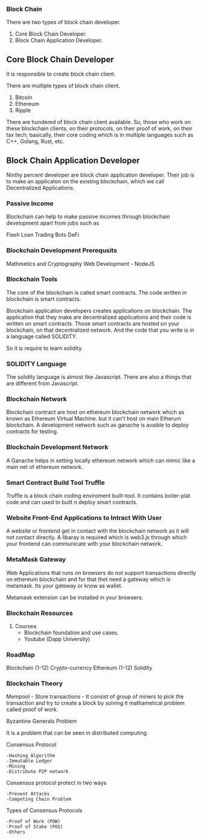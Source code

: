 ### Block Chain

There are two types of block chain developer.

1. Core Block Chain Developer.
2. Block Chain Application Developer.

## Core Block Chain Developer

It is responsible to create block chain client.

There are multiple types of block chain client.

1. Bitcoin
2. Ethereum
3. Ripple

There are hundered of block chain client available. So, those who work on these blockchain clients, on their protocols, on their proof of work, on their tax tech; basically, their core coding which is in multiple languages such as C++, Golang, Rust, etc.

## Block Chain Application Developer

Ninthy percent developer are block chain application developer. Their job is to make an applicaton on the existing blockchain, which we call Decentralized Applications.

### Passive Income

Blockchain can help to make passive incomes through blockchain development apart from jobs such as

Flash Loan
Trading Bots
DeFi


### Blockchain Development Prerequsits

Mathmetics and Cryptography
Web Development
    - NodeJS

### Blockchain Tools

The core of the blockchain is called smart contracts. The code written in blockchain is smart contracts. 

Blockchain application developers creates applications on blockchain. The application that they make are decentralized applications and their code is written on smart contracts. Those smart contracts are hosted on your blockchain, on that decentralized network. And the code that you write is in a language called SOLIDITY.

So it is require to learn solidity.

### SOLIDITY Language

The solidity language is almost like Javascript. There are also a things that are different from Javascript. 

### Blockchain Network

Blockchain contract are host on ethereum blockchain network which as known as Ethereum Virtual Machine. but it can't host on main Etherum blockchain. A development network such as ganache is avaible to deploy contracts for testing.

### Blockchain Development Network

A Ganache helps in setting locally ethereum network which can mimic like a main net of ethereum network. 

### Smart Contract Build Tool Truffle

Truffle is a block chain coding enviroment built-tool. It contains boiler-plat code and can used to built n deploy smart contracts.

### Website Front-End Applications to Intract With User

A website or frontend get in contact with the blockchain network as it will not contact directly. A libaray is required which is web3.js through which your frontend can communicate with your blockchain network.


### MetaMask Gateway

Web Applications that runs on browsers do not support transactions directly on ethereum blockchain and for that thet need a gateway which is metamask. Its your gateway or know as wallet.

Metamask extension can be installed in your browsers.


### Blockchain Resources

1. Coursea
    - Blockchain foundation and use cases.
    - Youtube (Dapp University)


### RoadMap

Blockchain (1-12)
Crypto-currency
Ethereum (1-12)
Solidity

### Blockchain Theory

Mempool
    -   Store transactions
    -   It consist of group of miners to pick the transaction and try to create a block by solving it mathametical problem called proof of work.

Byzantine Generals Problem

It is a problem that can be seen in distributed computing.

Consensus Protocol

    -Hashing Algorithm
    -Immutable Ledger
    -Mining
    -Distribute P2P network

Consensus protocol protect in two ways

    -Prevent Attacks
    -Competing Chain Problem

Types of Consensus Protocols

    -Proof of Work (POW)
    -Proof of Stake (POS)
    -Others



















